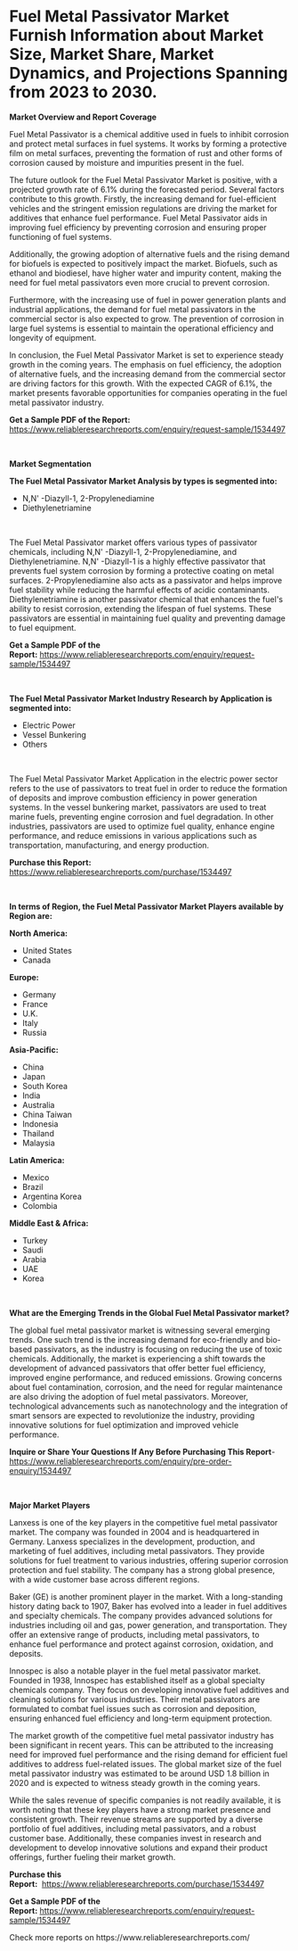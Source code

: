 <p><h1>Fuel Metal Passivator Market Furnish Information about Market Size, Market Share, Market Dynamics, and Projections Spanning from 2023 to 2030.</h1></p><p><strong>Market Overview and Report Coverage</strong></p>
<p><p>Fuel Metal Passivator is a chemical additive used in fuels to inhibit corrosion and protect metal surfaces in fuel systems. It works by forming a protective film on metal surfaces, preventing the formation of rust and other forms of corrosion caused by moisture and impurities present in the fuel.</p><p>The future outlook for the Fuel Metal Passivator Market is positive, with a projected growth rate of 6.1% during the forecasted period. Several factors contribute to this growth. Firstly, the increasing demand for fuel-efficient vehicles and the stringent emission regulations are driving the market for additives that enhance fuel performance. Fuel Metal Passivator aids in improving fuel efficiency by preventing corrosion and ensuring proper functioning of fuel systems.</p><p>Additionally, the growing adoption of alternative fuels and the rising demand for biofuels is expected to positively impact the market. Biofuels, such as ethanol and biodiesel, have higher water and impurity content, making the need for fuel metal passivators even more crucial to prevent corrosion.</p><p>Furthermore, with the increasing use of fuel in power generation plants and industrial applications, the demand for fuel metal passivators in the commercial sector is also expected to grow. The prevention of corrosion in large fuel systems is essential to maintain the operational efficiency and longevity of equipment.</p><p>In conclusion, the Fuel Metal Passivator Market is set to experience steady growth in the coming years. The emphasis on fuel efficiency, the adoption of alternative fuels, and the increasing demand from the commercial sector are driving factors for this growth. With the expected CAGR of 6.1%, the market presents favorable opportunities for companies operating in the fuel metal passivator industry.</p></p>
<p><strong>Get a Sample PDF of the Report:</strong> <a href="https://www.reliableresearchreports.com/enquiry/request-sample/1534497">https://www.reliableresearchreports.com/enquiry/request-sample/1534497</a></p>
<p>&nbsp;</p>
<p><strong>Market Segmentation</strong></p>
<p><strong>The Fuel Metal Passivator Market Analysis by types is segmented into:</strong></p>
<p><ul><li>N,N' -Diazyll-1, 2-Propylenediamine</li><li>Diethylenetriamine</li></ul></p>
<p>&nbsp;</p>
<p><p>The Fuel Metal Passivator market offers various types of passivator chemicals, including N,N' -Diazyll-1, 2-Propylenediamine, and Diethylenetriamine. N,N' -Diazyll-1 is a highly effective passivator that prevents fuel system corrosion by forming a protective coating on metal surfaces. 2-Propylenediamine also acts as a passivator and helps improve fuel stability while reducing the harmful effects of acidic contaminants. Diethylenetriamine is another passivator chemical that enhances the fuel's ability to resist corrosion, extending the lifespan of fuel systems. These passivators are essential in maintaining fuel quality and preventing damage to fuel equipment.</p></p>
<p><strong>Get a Sample PDF of the Report:</strong>&nbsp;<a href="https://www.reliableresearchreports.com/enquiry/request-sample/1534497">https://www.reliableresearchreports.com/enquiry/request-sample/1534497</a></p>
<p>&nbsp;</p>
<p><strong>The Fuel Metal Passivator Market Industry Research by Application is segmented into:</strong></p>
<p><ul><li>Electric Power</li><li>Vessel Bunkering</li><li>Others</li></ul></p>
<p>&nbsp;</p>
<p><p>The Fuel Metal Passivator Market Application in the electric power sector refers to the use of passivators to treat fuel in order to reduce the formation of deposits and improve combustion efficiency in power generation systems. In the vessel bunkering market, passivators are used to treat marine fuels, preventing engine corrosion and fuel degradation. In other industries, passivators are used to optimize fuel quality, enhance engine performance, and reduce emissions in various applications such as transportation, manufacturing, and energy production.</p></p>
<p><strong>Purchase this Report:</strong>&nbsp; <a href="https://www.reliableresearchreports.com/purchase/1534497">https://www.reliableresearchreports.com/purchase/1534497</a></p>
<p>&nbsp;</p>
<p><strong>In terms of Region, the Fuel Metal Passivator Market Players available by Region are:</strong></p>
<p>
    <p> <strong> North America: </strong>
        <ul>
            <li>United States</li>
            <li>Canada</li>
        </ul>
        </p> 
    <p> <strong> Europe: </strong>
        <ul>
            <li>Germany</li>
            <li>France</li>
            <li>U.K.</li>
            <li>Italy</li>
            <li>Russia</li>
        </ul>
        </p> 
    <p> <strong> Asia-Pacific: </strong>
        <ul>
            <li>China</li>
            <li>Japan</li>
            <li>South Korea</li>
            <li>India</li>
            <li>Australia</li>
            <li>China Taiwan</li>
            <li>Indonesia</li>
            <li>Thailand</li>
            <li>Malaysia</li>
        </ul>
        </p> 
    <p> <strong> Latin America: </strong>
        <ul>
            <li>Mexico</li>
            <li>Brazil</li>
            <li>Argentina Korea</li>
            <li>Colombia</li>
        </ul>
        </p> 
    <p> <strong> Middle East & Africa: </strong>
        <ul>
            <li>Turkey</li>
            <li>Saudi</li>
            <li>Arabia</li>
            <li>UAE</li>
            <li>Korea</li>
        </ul>
    </p>
    </p>
<p>&nbsp;</p>
<p><strong>What are the Emerging Trends in the Global Fuel Metal Passivator market?</strong></p>
<p><p>The global fuel metal passivator market is witnessing several emerging trends. One such trend is the increasing demand for eco-friendly and bio-based passivators, as the industry is focusing on reducing the use of toxic chemicals. Additionally, the market is experiencing a shift towards the development of advanced passivators that offer better fuel efficiency, improved engine performance, and reduced emissions. Growing concerns about fuel contamination, corrosion, and the need for regular maintenance are also driving the adoption of fuel metal passivators. Moreover, technological advancements such as nanotechnology and the integration of smart sensors are expected to revolutionize the industry, providing innovative solutions for fuel optimization and improved vehicle performance.</p></p>
<p><strong>Inquire or Share Your Questions If Any Before Purchasing This Report</strong>- <a href="https://www.reliableresearchreports.com/enquiry/pre-order-enquiry/1534497">https://www.reliableresearchreports.com/enquiry/pre-order-enquiry/1534497</a></p>
<p>&nbsp;</p>
<p><strong>Major Market Players</strong></p>
<p><p>Lanxess is one of the key players in the competitive fuel metal passivator market. The company was founded in 2004 and is headquartered in Germany. Lanxess specializes in the development, production, and marketing of fuel additives, including metal passivators. They provide solutions for fuel treatment to various industries, offering superior corrosion protection and fuel stability. The company has a strong global presence, with a wide customer base across different regions.</p><p>Baker (GE) is another prominent player in the market. With a long-standing history dating back to 1907, Baker has evolved into a leader in fuel additives and specialty chemicals. The company provides advanced solutions for industries including oil and gas, power generation, and transportation. They offer an extensive range of products, including metal passivators, to enhance fuel performance and protect against corrosion, oxidation, and deposits.</p><p>Innospec is also a notable player in the fuel metal passivator market. Founded in 1938, Innospec has established itself as a global specialty chemicals company. They focus on developing innovative fuel additives and cleaning solutions for various industries. Their metal passivators are formulated to combat fuel issues such as corrosion and deposition, ensuring enhanced fuel efficiency and long-term equipment protection.</p><p>The market growth of the competitive fuel metal passivator industry has been significant in recent years. This can be attributed to the increasing need for improved fuel performance and the rising demand for efficient fuel additives to address fuel-related issues. The global market size of the fuel metal passivator industry was estimated to be around USD 1.8 billion in 2020 and is expected to witness steady growth in the coming years.</p><p>While the sales revenue of specific companies is not readily available, it is worth noting that these key players have a strong market presence and consistent growth. Their revenue streams are supported by a diverse portfolio of fuel additives, including metal passivators, and a robust customer base. Additionally, these companies invest in research and development to develop innovative solutions and expand their product offerings, further fueling their market growth.</p></p>
<p><strong>Purchase this Report:</strong>&nbsp;&nbsp;<a href="https://www.reliableresearchreports.com/purchase/1534497">https://www.reliableresearchreports.com/purchase/1534497</a></p>
<p></p>
<p><strong>Get a Sample PDF of the Report:</strong>&nbsp;<a href="https://www.reliableresearchreports.com/enquiry/request-sample/1534497">https://www.reliableresearchreports.com/enquiry/request-sample/1534497</a></p>
<p>Check more reports on https://www.reliableresearchreports.com/</p>